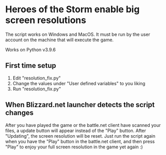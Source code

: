 # Heroes of the Storm enable big screen resolutions

The script works on Windows and MacOS.
It must be run by the user account on the machine that will execute the game.

Works on Python v3.9.6

## First time setup

1. Edit "resolution_fix.py"
2. Change the values under "User defined variables" to you liking
3. Run "resolution_fix.py"

## When Blizzard.net launcher detects the script changes

After you have played the game or the battle.net client have scanned your files, a update button will appear instead of the "Play" button. After "Updating", the screen resolution will be reset.
Just run the script again when you have the "Play" button in the battle.net client, and then press "Play" to enjoy your full screen resolution in the game yet again :)